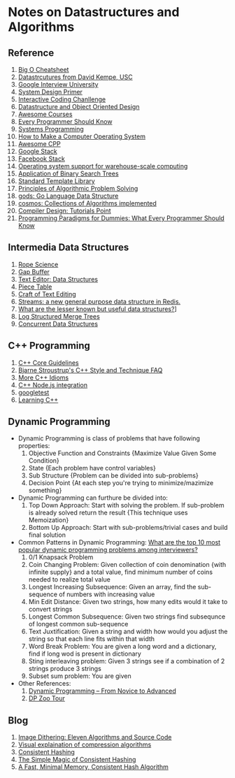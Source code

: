 # Notes on Datastructures and Algorithms

## Reference

1. [Big O Cheatsheet](http://bigocheatsheet.com/)
1. [Datastrcutures from David Kempe, USC](http://www-scf.usc.edu/~csci104/20142/lectures/DataStructures.pdf)
1. [Google Interview University](https://github.com/jgwhite/google-interview-university)
1. [System Design Primer](https://github.com/donnemartin/system-design-primer)
1. [Interactive Coding Chanllenge](https://github.com/donnemartin/interactive-coding-challenges)
1. [Datastructure and Object Oriented Design](http://www-scf.usc.edu/~csci104/20142/lectures/)
1. [Awesome Courses](https://github.com/prakhar1989/awesome-courses#programming-languages--compilers)
1. [Every Programmer Should Know](https://github.com/mr-mig/every-programmer-should-know)
1. [Systems Programming](https://github.com/angrave/SystemProgramming/wiki)
1. [How to Make a Computer Operating System](https://github.com/SamyPesse/How-to-Make-a-Computer-Operating-System)
1. [Awesome CPP](https://github.com/gibsjose/cpp-cheat-sheet)
1. [Google Stack](http://malteschwarzkopf.de/research/assets/google-stack.pdf)
1. [Facebook Stack](http://malteschwarzkopf.de/research/assets/facebook-stack.pdf)
1. [Operating system support for warehouse-scale computing](http://citeseerx.ist.psu.edu/viewdoc/download?doi=10.1.1.722.1768&rep=rep1&type=pdf)
1. [Application of Binary Search Trees](https://stackoverflow.com/questions/2130416/what-are-the-applications-of-binary-trees)
1. [Standard Template Library](http://web.eng.fiu.edu/watsonh/eel3160/Lectures/STL-Lectures.pdf)
1. [Principles of Algorithmic Problem Solving](http://www.csc.kth.se/~jsannemo/slask/main.pdf)
1. [gods: Go Language Data Structure](https://github.com/emirpasic/gods)
1. [cosmos: Collections of Algorithms implemented](https://github.com/OpenGenus/cosmos)
1. [Compiler Design: Tutorials Point](https://www.tutorialspoint.com/compiler_design/index.htm)
1. [Programming Paradigms for Dummies: What Every Programmer Should Know](https://www.info.ucl.ac.be/~pvr/VanRoyChapter.pdf)

## Intermedia Data Structures

1. [Rope Science](https://github.com/google/xi-editor/blob/master/doc/rope_science/intro.md)
1. [Gap Buffer](https://en.wikipedia.org/wiki/Gap_buffer)
1. [Text Editor: Data Structures](http://www.averylaird.com/programming/editor/2017/09/30/the-piece-table/)
1. [Piece Table](https://en.wikipedia.org/wiki/Piece_table)
1. [Craft of Text Editing](http://www.finseth.com/craft/craft.pdf)
1. [Streams: a new general purpose data structure in Redis.](http://antirez.com/news/114)
1. [What are the lesser known but useful data structures?](https://stackoverflow.com/questions/500607/what-are-the-lesser-known-but-useful-data-structures)]
1. [Log Structured Merge Trees](https://en.wikipedia.org/wiki/Log-structured_merge-tree)
1. [Concurrent Data Structures](https://www.cs.tau.ac.il/~shanir/concurrent-data-structures.pdf)

## C++ Programming

1. [C++ Core Guidelines](https://github.com/isocpp/CppCoreGuidelines/blob/master/CppCoreGuidelines.md)
1. [Bjarne Stroustrup's C++ Style and Technique FAQ](http://www.stroustrup.com/bs_faq2.html#slow-containers)
1. [More C++ Idioms](https://en.wikibooks.org/wiki/More_C%2B%2B_Idioms)
1. [C++ Node.js integration](https://nodeaddons.com/c-processing-from-node-js/)
1. [googletest](https://github.com/google/googletest/blob/master/googlemock/docs/ForDummies.md)
1. [Learning C++](https://blog.tartanllama.xyz/learning-cpp/)

## Dynamic Programming

- Dynamic Programming is class of problems that have following properties:
    1. Objective Function and Constraints {Maximize Value Given Some Condition}
    1. State {Each problem have control variables}
    1. Sub Structure {Problem can be divided into sub-problems}
    1. Decision Point {At each step you're trying to minimize/mazimize something}
- Dynamic Programming can furthure be divided into:
    1. Top Down Approach: Start with  solving the problem. If sub-problem is already solved return the result {This technique uses Memoization}
    1. Bottom Up Approach: Start with sub-problems/trivial cases and build final solution
- Common Patterns in Dynamic Programming:
[What are the top 10 most popular dynamic programming problems among interviewers?](https://www.quora.com/What-are-the-top-10-most-popular-dynamic-programming-problems-among-interviewers)
    1. 0/1 Knapsack Problem
    1. Coin Changing Problem: Given collection of coin denomination {with infinite supply} and a total value, find minimum number of coins needed to realize total value
    1. Longest Increasing Subsequence: Given an array, find the sub-sequence of numbers with increasing value
    1. Min Edit Distance: Given two strings, how many edits would it take to convert strings
    1. Longest Common Subsequence: Given two strings find subsequnce of longest common sub-sequence
    1. Text Juxtification: Given a string and width how would you adjust the string so that each line fits within that width
    1. Word Break Problem: You are given a long word and a dictionary, find if long wod is present in dictionary
    1. Sting interleaving problem: Given 3 strings see if a combination of 2 strings produce 3 strings
    1. Subset sum problem: You are given
- Other References:
    1. [Dynamic Programming – From Novice to Advanced](https://www.topcoder.com/community/data-science/data-science-tutorials/dynamic-programming-from-novice-to-advanced/)
    1. [DP Zoo Tour](http://blog.ezyang.com/2010/11/dp-zoo-tour/)

## Blog

1. [Image Dithering: Eleven Algorithms and Source Code](http://www.tannerhelland.com/4660/dithering-eleven-algorithms-source-code/)
1. [Visual explaination of compression algorithms](https://unwttng.com/compression-decompressed)
1. [Consistent Hashing](http://www.acodersjourney.com/2017/10/system-design-interview-consistent-hashing/)
1. [The Simple Magic of Consistent Hashing](http://www.paperplanes.de/2011/12/9/the-magic-of-consistent-hashing.html)
1. [A Fast, Minimal Memory, Consistent Hash Algorithm](https://arxiv.org/pdf/1406.2294.pdf)